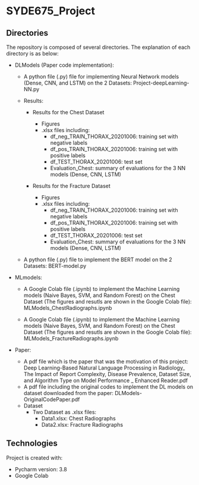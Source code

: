 # SYDE675_Project
## Directories
The repository is composed of several directories. The explanation of each directory is as below:


* DLModels (Paper code implementation):

  * A python file (.py) file for implementing Neural Network models (Dense, CNN, and LSTM) on the 2 Datasets: Project-deepLearning-NN.py
  
  * Results:
    * Results for the Chest Dataset
      * Figures
      * .xlsx files including:
        *  df_neg_TRAIN_THORAX_20201006: training set with negative labels  
        *  df_pos_TRAIN_THORAX_20201006: training set with positive labels
        *  df_TEST_THORAX_20201006: test set
        *  Evaluation_Chest: summary of evaluations for the 3 NN models (Dense, CNN, LSTM)
   
    * Results for the Fracture Dataset
      * Figures
      * .xlsx files including:
        *  df_neg_TRAIN_THORAX_20201006: training set with negative labels  
        *  df_pos_TRAIN_THORAX_20201006: training set with positive labels
        *  df_TEST_THORAX_20201006: test set
        *  Evaluation_Chest: summary of evaluations for the 3 NN models (Dense, CNN, LSTM)
       

  
  
  * A python file (.py) file to implement the BERT model on the 2 Datasets: BERT-model.py
    
    
    
* MLmodels:
  * A Google Colab file (.ipynb) to implement the Machine Learning models (Naive Bayes, SVM, and Random Forest) on the Chest Dataset
  (The figures and resutls are shown in the Google Colab file): MLModels_ChestRadiographs.ipynb
  
  * A Google Colab file (.ipynb) to implement the Machine Learning models (Naive Bayes, SVM, and Random Forest) on the Chest Dataset
  (The figures and resutls are shown in the Google Colab file): MLModels_FractureRadiographs.ipynb
  
* Paper:
   * A pdf file which is the paper that was the motivation of this project: Deep Learning-Based Natural Language Processing in Radiology_ The Impact of   Report Complexity, Disease Prevalence, Dataset Size, and Algorithm Type on Model Performance _ Enhanced Reader.pdf
   * A pdf file including the original codes to implement the DL models on dataset downloaded from the paper: DLModels-OriginalCodePaper.pdf
   * Dataset
     * Two Dataset as .xlsx files:
       * Data1.xlsx: Chest Radiographs
       * Data2.xlsx: Fracture Radiographs


## Technologies
Project is created with:
* Pycharm version: 3.8
* Google Colab
